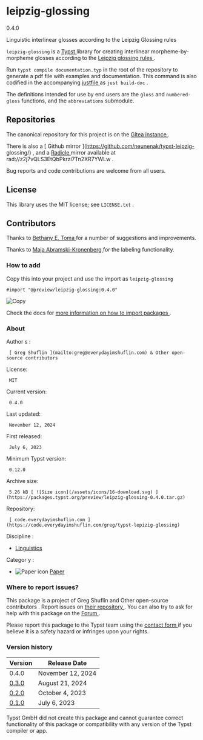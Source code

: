 #  leipzig-glossing

0.4.0

Linguistic interlinear glosses according to the Leipzig Glossing rules

` leipzig-glossing ` is a [ Typst ](https://github.com/typst/typst) library
for creating interlinear morpheme-by-morpheme glosses according to the [
Leipzig glossing rules ](https://www.eva.mpg.de/lingua/pdf/Glossing-Rules.pdf)
.

Run ` typst compile documentation.typ ` in the root of the repository to
generate a pdf file with examples and documentation. This command is also
codified in the accompanying [ justfile ](https://github.com/casey/just) as `
just build-doc ` .

The definitions intended for use by end users are the ` gloss ` and `
numbered-gloss ` functions, and the ` abbreviations ` submodule.

##  Repositories

The canonical repository for this project is on the [ Gitea instance
](https://code.everydayimshuflin.com/greg/typst-lepizig-glossing) .

There is also a [ Github mirror ](https://github.com/neunenak/typst-leipzig-
glossing/) , and a [ Radicle ](https://radicle.xyz/) mirror available at
rad://z2j7vQLS3EtQbPkrzi7Tn2XR7YWLw  .

Bug reports and code contributions are welcome from all users.

##  License

This library uses the MIT license; see ` LICENSE.txt ` .

##  Contributors

Thanks to [ Bethany E. Toma ](https://github.com/betoma) for a number of
suggestions and improvements.

Thanks to [ Maja Abramski-Kronenberg ](https://github.com/rwmpelstilzchen) for
the labeling functionality.

###  How to add

Copy this into your project and use the import as  ` leipzig-glossing `

    
    
    #import "@preview/leipzig-glossing:0.4.0"

![Copy](/assets/icons/16-copy.svg)

Check the docs for  [ more information on how to import packages
](https://typst.app/docs/reference/scripting/#packages) .

###  About

Author  s  :

     [ Greg Shuflin ](mailto:greg@everydayimshuflin.com) & Other open-source contributors 
License:

     MIT 
Current version:

     0.4.0 
Last updated:

     November 12, 2024 
First released:

     July 6, 2023 
Minimum Typst version:

     0.12.0 
Archive size:

     5.26 kB [ ![Size icon](/assets/icons/16-download.svg) ](https://packages.typst.org/preview/leipzig-glossing-0.4.0.tar.gz)
Repository:

     [ code.everydayimshuflin.com ](https://code.everydayimshuflin.com/greg/typst-lepizig-glossing)
Discipline  :

    

  * [ Linguistics ](https://typst.app/universe/search/?discipline=linguistics)

Categor  y  :

    

  * ![Paper icon](/assets/icons/16-atom.svg) [ Paper ](https://typst.app/universe/search/?category=paper)

###  Where to report issues?

This  package  is a project of  Greg Shuflin and Other open-source
contributors  .  Report issues on  [ their repository
](https://code.everydayimshuflin.com/greg/typst-lepizig-glossing) .  You can
also try to ask for help with this  package  on the  [ Forum
](https://forum.typst.app) .

Please report this  package  to the Typst team using the  [ contact form
](https://typst.app/contact) if you believe it is a safety hazard or infringes
upon your rights.

###  Version history

Version  |  Release Date   
---|---  
0.4.0  |  November 12, 2024   
[ 0.3.0 ](https://typst.app/universe/package/leipzig-glossing/0.3.0/) |  August 21, 2024   
[ 0.2.0 ](https://typst.app/universe/package/leipzig-glossing/0.2.0/) |  October 4, 2023   
[ 0.1.0 ](https://typst.app/universe/package/leipzig-glossing/0.1.0/) |  July 6, 2023   
  
Typst GmbH did not create this  package  and cannot guarantee correct
functionality of this  package  or compatibility with any version of the Typst
compiler or app.

